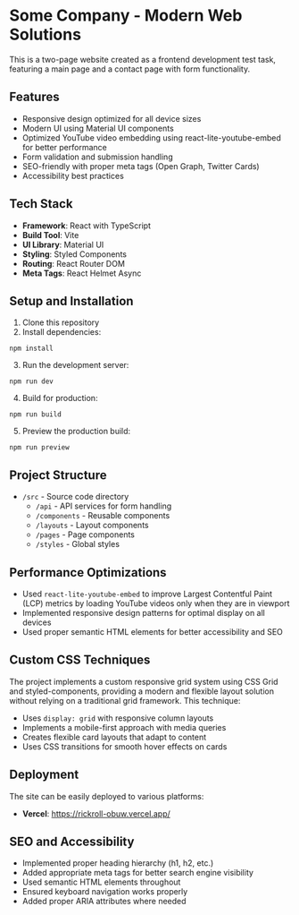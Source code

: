 # Some Company - Modern Web Solutions

This is a two-page website created as a frontend development test task, featuring a main page and a contact page with form functionality.

## Features

- Responsive design optimized for all device sizes
- Modern UI using Material UI components
- Optimized YouTube video embedding using react-lite-youtube-embed for better performance
- Form validation and submission handling
- SEO-friendly with proper meta tags (Open Graph, Twitter Cards)
- Accessibility best practices

## Tech Stack

- **Framework**: React with TypeScript
- **Build Tool**: Vite
- **UI Library**: Material UI
- **Styling**: Styled Components
- **Routing**: React Router DOM
- **Meta Tags**: React Helmet Async

## Setup and Installation

1. Clone this repository
2. Install dependencies:
```
npm install
```
3. Run the development server:
```
npm run dev
```
4. Build for production:
```
npm run build
```
5. Preview the production build:
```
npm run preview
```

## Project Structure

- `/src` - Source code directory
  - `/api` - API services for form handling
  - `/components` - Reusable components
  - `/layouts` - Layout components
  - `/pages` - Page components
  - `/styles` - Global styles

## Performance Optimizations

- Used `react-lite-youtube-embed` to improve Largest Contentful Paint (LCP) metrics by loading YouTube videos only when they are in viewport
- Implemented responsive design patterns for optimal display on all devices
- Used proper semantic HTML elements for better accessibility and SEO

## Custom CSS Techniques

The project implements a custom responsive grid system using CSS Grid and styled-components, providing a modern and flexible layout solution without relying on a traditional grid framework. This technique:

- Uses `display: grid` with responsive column layouts
- Implements a mobile-first approach with media queries
- Creates flexible card layouts that adapt to content
- Uses CSS transitions for smooth hover effects on cards

## Deployment

The site can be easily deployed to various platforms:
- **Vercel**: https://rickroll-obuw.vercel.app/

## SEO and Accessibility

- Implemented proper heading hierarchy (h1, h2, etc.)
- Added appropriate meta tags for better search engine visibility
- Used semantic HTML elements throughout
- Ensured keyboard navigation works properly
- Added proper ARIA attributes where needed 
